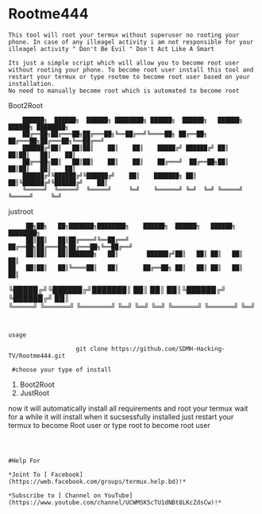 # Rootme444
 ```                                   
This tool will root your termux without superuser no rooting your phone. In case of any illeagel activity i am not responsible for your illeagel activity " Don't Be Evil " Don't Act Like A Smart

Its just a simple script which will allow you to become root user without rooting your phone. To become root user install this tool and restart your termux or type rootme to become root user based on your installation.
No need to manually become root which is automated to become root
```
Boot2Root

   

        ██████╗  ██████╗  ██████╗ ████████╗ ██████╗  ██████╗   ██████╗  ██████╗ ████████╗
        ██╔══██╗██╔═══██╗██╔═══██╗╚══██╔══╝╚════██╗ ██╔══██╗ ██╔═══██╗██╔═══██╗╚══██╔══╝
        ██████╔╝██║   ██║██║    ██║    ██║    █████╔╝ ██████╔╝ ██║    ██║██║   ██║    ██║   
        ██╔══██╗██║   ██║██║    ██║    ██║    ██╔═══╝  ██╔══██╗██║    ██║██║   ██║    ██║   
        ██████╔╝╚██████╔╝╚██████╔╝    ██║    ███████╗ ██║  ██║╚██████╔╝╚██████╔╝    ██║   
        ╚═════╝  ╚═════╝  ╚═════╝     ╚═╝    ╚══════╝ ╚═╝  ╚═╝ ╚═════╝   ╚═════╝     ╚═╝   
                                                                              
           
           
           
           
 justroot                                                                             
                                                                              
                                                                              


         ██╗██╗   ██╗███████╗████████╗    ██████╗  ██████╗   ██████╗ ████████╗
         ██║██║   ██║██╔════╝╚══██╔══╝    ██╔══██╗██╔═══██╗██╔═══██╗╚══██╔══╝
         ██║██║   ██║███████╗   ██║        ██████╔╝██║   ██║ ██║   ██║   ██║   
    ██   ██║██║   ██║╚════██║   ██║       ██╔══██╗ ██║   ██║ ██║   ██║   ██║   
   ╚█████╔╝╚██████╔╝███████║   ██║       ██║  ██║╚██████╔╝ ╚██████╔╝   ██║   
     ╚════╝  ╚═════╝ ╚══════╝  ╚═╝       ╚═╝  ╚═╝ ╚═════╝   ╚═════╝    ╚═╝   
                                                                         
```
          
         
usage 

                   git clone https://github.com/SDMH-Hacking-TV/Rootme444.git
                
 #choose your type of install
```
   1. Boot2Root
   2. JustRoot
   
   
       
   now it will automatically install all requirements and root your termux
   wait for a while it will install
   when it sucsessfully installed just restart your termux to become Root user or type root to become root user
```   
   


#Help For

*Joint To [ Facebook](https://web.facebook.com/groups/termux.help.bd)!*

*Subscribe to [ Channel on YouTube](https://www.youtube.com/channel/UCWMSK5cTU1dNBt8LKcZdsCw)!*

